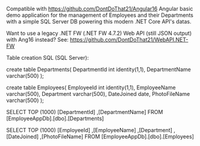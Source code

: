 Compatible with https://github.com/DontDoThat21/Angular16 Angular basic demo application for the management of Employees and their Departments with a simple SQL Server DB powering this modern .NET Core API's datas.

Want to use a legacy .NET FW (.NET FW 4.7.2) Web API (still JSON output) with Ang16 instead?
See: https://github.com/DontDoThat21/WebAPI.NET-FW

Table creation SQL (SQL Server): 

  create table Departments(
  DepartmentId int identity(1,1),
  DepartmentName varchar(500)
  );

  create table Employees(
  EmployeeId int identity(1,1),
  EmployeeName varchar(500),
  Department varchar(500),
  DateJoined date,
  PhotoFileName varchar(500)
  );

SELECT TOP (1000) [DepartmentId]
      ,[DepartmentName]
  FROM [EmployeeAppDb].[dbo].[Departments]

SELECT TOP (1000) [EmployeeId]
      ,[EmployeeName]
      ,[Department]
      ,[DateJoined]
      ,[PhotoFileName]
  FROM [EmployeeAppDb].[dbo].[Employees]

